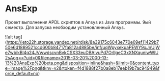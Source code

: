 # AnsExp

Проект выполнения APDL скриптов в Ansys из Java программы. 9ый семестр. Для запуска необходим установленный Ansys.

![alt tag] (https://leto22h.storage.yandex.net/rdisk/8a39175c6043e770e09ef11429b750e6d1889521ccd600b84717fa812a4885be/inf/uqWpyxekuaPEWY9xJnUjWe7wbikBI4q24JVwwdscvnBvkCSX33euDBAlvuPd7OrIlgeC3xXNXquniwWlU2sAog==?uid=0&filename=2015-03-20%2000-13-13%20AnsExp%20beta.png&disposition=inline&hash=&limit=0&content_type=image%2Fpng&tknv=v2&rtoken=f4d1888f27b0a8eb17eeb19b7ac94949&force_default=no)
